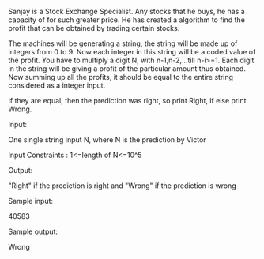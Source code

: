 Sanjay is a Stock Exchange Specialist. Any stocks that he buys, he has a capacity of for such greater price. He has created a algorithm to find the profit that can be obtained by trading certain stocks.

The machines will be generating a string, the string will be made up of integers from 0 to 9. Now each integer in this string will be a coded value of the profit. You have to multiply a digit N, with n-1,n-2,...till n-i>=1. Each digit in the string will be giving a profit of the particular amount thus obtained. Now summing up all the profits, it should be equal to the entire string considered as a integer input.

If they are equal, then the prediction was right, so print Right, if else print Wrong.

Input:

One single string input N, where N is the prediction by Victor

Input Constraints : 1<=length of N<=10^5

Output:

"Right" if the prediction is right and "Wrong" if the prediction is wrong

Sample input:

40583

Sample output:

Wrong
